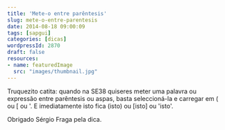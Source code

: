 ```yaml
---
title: 'Mete-o entre parêntesis'
slug: mete-o-entre-parentesis
date: 2014-08-18 09:00:09
tags: [sapgui]
categories: [dicas]
wordpressId: 2870
draft: false
resources:
- name: featuredImage
  src: "images/thumbnail.jpg"
---
```

Truquezito catita: quando na SE38 quiseres meter uma palavra ou expressão entre parêntesis ou aspas, basta seleccioná-la e carregar em ( ou [ ou '. E imediatamente isto fica (isto) ou [isto] ou 'isto'.

Obrigado Sérgio Fraga pela dica.
